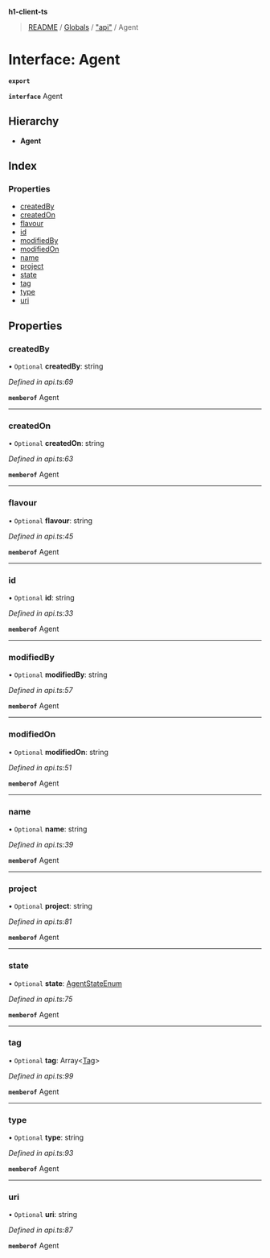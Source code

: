 **h1-client-ts**

> [README](../README.md) / [Globals](../globals.md) / ["api"](../modules/_api_.md) / Agent

# Interface: Agent

**`export`** 

**`interface`** Agent

## Hierarchy

* **Agent**

## Index

### Properties

* [createdBy](_api_.agent.md#createdby)
* [createdOn](_api_.agent.md#createdon)
* [flavour](_api_.agent.md#flavour)
* [id](_api_.agent.md#id)
* [modifiedBy](_api_.agent.md#modifiedby)
* [modifiedOn](_api_.agent.md#modifiedon)
* [name](_api_.agent.md#name)
* [project](_api_.agent.md#project)
* [state](_api_.agent.md#state)
* [tag](_api_.agent.md#tag)
* [type](_api_.agent.md#type)
* [uri](_api_.agent.md#uri)

## Properties

### createdBy

• `Optional` **createdBy**: string

*Defined in api.ts:69*

**`memberof`** Agent

___

### createdOn

• `Optional` **createdOn**: string

*Defined in api.ts:63*

**`memberof`** Agent

___

### flavour

• `Optional` **flavour**: string

*Defined in api.ts:45*

**`memberof`** Agent

___

### id

• `Optional` **id**: string

*Defined in api.ts:33*

**`memberof`** Agent

___

### modifiedBy

• `Optional` **modifiedBy**: string

*Defined in api.ts:57*

**`memberof`** Agent

___

### modifiedOn

• `Optional` **modifiedOn**: string

*Defined in api.ts:51*

**`memberof`** Agent

___

### name

• `Optional` **name**: string

*Defined in api.ts:39*

**`memberof`** Agent

___

### project

• `Optional` **project**: string

*Defined in api.ts:81*

**`memberof`** Agent

___

### state

• `Optional` **state**: [AgentStateEnum](../enums/_api_.agentstateenum.md)

*Defined in api.ts:75*

**`memberof`** Agent

___

### tag

• `Optional` **tag**: Array\<[Tag](_api_.tag.md)>

*Defined in api.ts:99*

**`memberof`** Agent

___

### type

• `Optional` **type**: string

*Defined in api.ts:93*

**`memberof`** Agent

___

### uri

• `Optional` **uri**: string

*Defined in api.ts:87*

**`memberof`** Agent
